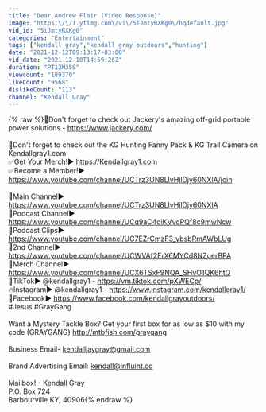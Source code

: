 ```yaml
---
title: "Dear Andrew Flair (Video Response)"
image: "https:\/\/i.ytimg.com\/vi\/5iJmtyRXKg0\/hqdefault.jpg"
vid_id: "5iJmtyRXKg0"
categories: "Entertainment"
tags: ["kendall gray","kendall gray outdoors","hunting"]
date: "2021-12-12T09:13:17+03:00"
vid_date: "2021-12-10T14:59:26Z"
duration: "PT13M35S"
viewcount: "189370"
likeCount: "9568"
dislikeCount: "113"
channel: "Kendall Gray"
---
```

{% raw %}🔴Don't forget to check out Jackery's amazing off-grid portable power solutions -  <a rel="nofollow" target="blank" href="https://www.jackery.com/">https://www.jackery.com/</a> <br /><br />🔴Don't forget to check out the KG Hunting Fanny Pack &amp; KG Trail Camera on Kendallgray1.com<br />✅Get Your Merch!► <a rel="nofollow" target="blank" href="https://Kendallgray1.com">https://Kendallgray1.com</a> <br />✅Become a Member!► <a rel="nofollow" target="blank" href="https://www.youtube.com/channel/UCTrz3UN8LlvHjlDjy60NXlA/join">https://www.youtube.com/channel/UCTrz3UN8LlvHjlDjy60NXlA/join</a><br /><br />🦊Main Channel► <a rel="nofollow" target="blank" href="https://www.youtube.com/channel/UCTrz3UN8LlvHjlDjy60NXlA">https://www.youtube.com/channel/UCTrz3UN8LlvHjlDjy60NXlA</a><br />🎤Podcast Channel► <a rel="nofollow" target="blank" href="https://www.youtube.com/channel/UCq9aC4oiKVvdPQf8c9mwNcw">https://www.youtube.com/channel/UCq9aC4oiKVvdPQf8c9mwNcw</a><br />🎥Podcast Clips► <a rel="nofollow" target="blank" href="https://www.youtube.com/channel/UC7EZrCmzF3_ybsbRmAWbLUg">https://www.youtube.com/channel/UC7EZrCmzF3_ybsbRmAWbLUg</a><br />🐔2nd Channel► <a rel="nofollow" target="blank" href="https://www.youtube.com/channel/UCWVAf2ErX6MYCd8NZuerBPA">https://www.youtube.com/channel/UCWVAf2ErX6MYCd8NZuerBPA</a><br />👕Merch Channel► <a rel="nofollow" target="blank" href="https://www.youtube.com/channel/UCX6TSxF9NQA_SHvO1QK6htQ">https://www.youtube.com/channel/UCX6TSxF9NQA_SHvO1QK6htQ</a><br />🔫TikTok► @kendallgray1 - <a rel="nofollow" target="blank" href="https://vm.tiktok.com/pXWECp/">https://vm.tiktok.com/pXWECp/</a><br />🔥Instagram► @kendallgray1 - <a rel="nofollow" target="blank" href="https://www.instagram.com/kendallgray1/">https://www.instagram.com/kendallgray1/</a><br />🐳Facebook► <a rel="nofollow" target="blank" href="https://www.facebook.com/kendallgrayoutdoors/">https://www.facebook.com/kendallgrayoutdoors/</a><br />#Jesus #GrayGang<br /><br />Want a Mystery Tackle Box? Get your first box for as low as $10 with my code (GRAYGANG) <a rel="nofollow" target="blank" href="http://mtbfish.com/graygang">http://mtbfish.com/graygang</a> <br /><br />Business Email- kendalljaygray@gmail.com<br /><br />Brand Advertising Email: kendall@influint.co<br /><br />Mailbox! - Kendall Gray<br />                  P.O. Box 724<br />                  Barbourville KY, 40906{% endraw %}
